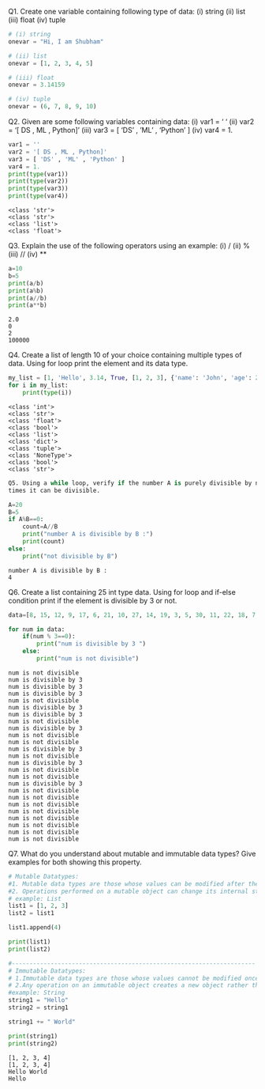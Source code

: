 Q1. Create one variable containing following type of data:
(i) string
(ii) list
(iii) float
(iv) tuple


```python
# (i) string
onevar = "Hi, I am Shubham"

# (ii) list
onevar = [1, 2, 3, 4, 5]

# (iii) float
onevar = 3.14159

# (iv) tuple
onevar = (6, 7, 8, 9, 10)
```

Q2. Given are some following variables containing data:
(i) var1 = ‘ ‘
(ii) var2 = ‘[ DS , ML , Python]’
(iii) var3 = [ ‘DS’ , ’ML’ , ‘Python’ ]
(iv) var4 = 1.


```python
var1 = ''
var2 = '[ DS , ML , Python]'
var3 = [ 'DS' , 'ML' , 'Python' ]
var4 = 1.
print(type(var1))
print(type(var2))
print(type(var3))
print(type(var4))
```

    <class 'str'>
    <class 'str'>
    <class 'list'>
    <class 'float'>


Q3. Explain the use of the following operators using an example:
(i) /
(ii) %
(iii) //
(iv) **


```python
a=10
b=5
print(a/b)
print(a%b)
print(a//b)
print(a**b)
```

    2.0
    0
    2
    100000


Q4. Create a list of length 10 of your choice containing multiple types of data. Using for loop print the
element and its data type.


```python
my_list = [1, 'Hello', 3.14, True, [1, 2, 3], {'name': 'John', 'age': 25}, (4, 5, 6), None, False, 'World']
for i in my_list:
    print(type(i))
```

    <class 'int'>
    <class 'str'>
    <class 'float'>
    <class 'bool'>
    <class 'list'>
    <class 'dict'>
    <class 'tuple'>
    <class 'NoneType'>
    <class 'bool'>
    <class 'str'>



```python
Q5. Using a while loop, verify if the number A is purely divisible by number B and if so then how many
times it can be divisible.
```


```python
A=20
B=5
if A%B==0:
    count=A//B
    print("number A is divisible by B :")
    print(count)
else:
    print("not divisible by B")
```

    number A is divisible by B :
    4


Q6. Create a list containing 25 int type data. Using for loop and if-else condition print if the element is
divisible by 3 or not.


```python
data=[8, 15, 12, 9, 17, 6, 21, 10, 27, 14, 19, 3, 5, 30, 11, 22, 18, 7, 25, 13, 4, 16, 23, 20, 2]

for num in data:
    if(num % 3==0):
        print("num is divisible by 3 ")
    else:
        print("num is not divisible")
```

    num is not divisible
    num is divisible by 3 
    num is divisible by 3 
    num is divisible by 3 
    num is not divisible
    num is divisible by 3 
    num is divisible by 3 
    num is not divisible
    num is divisible by 3 
    num is not divisible
    num is not divisible
    num is divisible by 3 
    num is not divisible
    num is divisible by 3 
    num is not divisible
    num is not divisible
    num is divisible by 3 
    num is not divisible
    num is not divisible
    num is not divisible
    num is not divisible
    num is not divisible
    num is not divisible
    num is not divisible
    num is not divisible


Q7. What do you understand about mutable and immutable data types? Give examples for both showing
this property.


```python
# Mutable Datatypes:
#1. Mutable data types are those whose values can be modified after they are assigned.
#2. Operations performed on a mutable object can change its internal state.
# example: List
list1 = [1, 2, 3]
list2 = list1

list1.append(4)

print(list1)  
print(list2)  

#---------------------------------------------------------------------
# Immutable Datatypes:
# 1.Immutable data types are those whose values cannot be modified once they are assigned.
# 2.Any operation on an immutable object creates a new object rather than modifying the existing one.
#example: String
string1 = "Hello"
string2 = string1

string1 += " World"

print(string1)  
print(string2)  


```

    [1, 2, 3, 4]
    [1, 2, 3, 4]
    Hello World
    Hello



```python

```
